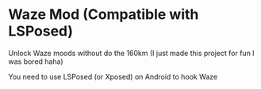 
# Waze Mod (Compatible with LSPosed)

Unlock Waze moods without do the 160km (I just made this project for fun I was bored haha)

You need to use LSPosed (or Xposed) on Android to hook Waze

